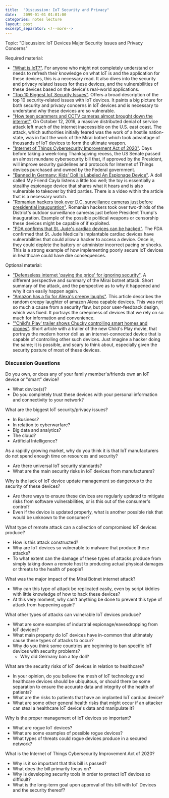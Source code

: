 ```yaml
---
title:  "Discussion: IoT Security and Privacy"
date:   2099-01-01 01:01:00
categories: notes lecture 
layout: post
excerpt_separator: <!--more-->
---
```


Topic: "Discussion: IoT Devices Major Security Issues and Privacy Concerns"

<!--more-->

Required material:
  - ["What is IoT?"][bm_iot]. For anyone who might not completely understand 
	or needs to refresh their knowledge on what IoT is and the application for 
	these devices, this is a necessary read. It also dives into the security 
	and privacy related issues for these devices, and the vulnerabilities of 
	these devices based on the device's real-world applications.
  - ["Top 10 Biggest IoT Security Issues"][bm_sec]. Offers a broad description 
	of the top 10 security-related issues with IoT devices. It paints a big 
	picture for both security and privacy concerns in IoT devices and is 
	necessary to understand why these devices are so vulnerable.
  - ["How teen scammers and CCTV cameras almost brought down the internet"][bm_hack]. On October 12, 2016, a massive distributed denial of service 
	attack left much of the internet inaccessible on the U.S. east coast. The 
	attack, which authorities initially feared was the work of a hostile 
	nation-state, was in fact the work of the Mirai botnet which took advantage 
	of thousands of IoT devices to form the ultimate weapon.
   - ["Internet of Things Cybersecurity Improvement Act of 2020"][bm_bill]. 
    Days before taking a week-long Thanksgiving recess, the US Senate passed 
    an almost mundane cybersecurity bill that, if approved by the President, 
    will improve security guidelines and protocols for Internet of Things 
    devices purchased and owned by the Federal government.
  - ["Banned In Germany: Kids' Doll Is Labeled An Espionage Device"][bm_doll].
	A doll called My Friend Cayla listens a little too well; the toy is 
	essentially a stealthy espionage device that shares what it hears and is 
	also vulnerable to takeover by third parties. There is a video within 
	the article that is a necessary watch.
  - ["Romanian hackers took over D.C. surveillance cameras just before presidential inauguration"][bm_cam]. Romanian hackers took over two-thirds 
	of the District's outdoor surveillance cameras just before President 
	Trump's inauguration. Example of the possible political weapons or 
	censorship these devices might be capable of if exploited.
  - ["FDA confirms that St. Jude's cardiac devices can be hacked"][bm_fda].
	The FDA confirmed that St. Jude Medical's implantable cardiac devices have 
	vulnerabilities that could allow a hacker to access a device. Once in, 
	they could deplete the battery or administer incorrect pacing or shocks.
	This is a strong example of how implementing poorly secure IoT devices in 
	healthcare could have dire consequences. 

Optional material:
  - ["Defenseless internet 'paying the price' for ignoring security"][bm_hack2].
	A different perspective and summary of the Mirai botnet attack. Short summary 
	of the attack, and the perspective as to why it happened and why it can easily 
	happen again.
  - ["Amazon has a fix for Alexa's creepy laughs"][bm_alexa]. This article describes 
	the random creepy laughter of amazon Alexa capable devices. This was not so much 
	a cause from a security flaw, but poor user-feedback design, which was fixed. It 
	portrays the creepiness of devices that we rely on so much for information and convenience. 
  - ["'Child's Play' trailer shows Chucky controlling smart homes and drones"][bm_child]. 
	Short article with a trailer of the new Child's Play movie, that portrays the modern horror 
	doll as an internet-connected device that is capable of controlling other such devices. 
	Just imagine a hacker doing the same; it is possible, and scary to think about, especially 
	given the security posture of most of these devices.
    
[bm_iot]:https://www.zdnet.com/article/what-is-the-internet-of-things-everything-you-need-to-know-about-the-iot-right-now/
[bm_sec]:https://www.intellectsoft.net/blog/biggest-iot-security-issues/
[bm_hack]:https://www.csoonline.com/article/3258748/the-mirai-botnet-explained-how-teen-scammers-and-cctv-cameras-almost-brought-down-the-internet.html
[bm_doll]:https://www.npr.org/sections/thetwo-way/2017/02/17/515775874/banned-in-germany-kids-doll-is-labeled-an-espionage-device?t=1555915441376
[bm_cam]:https://www.washingtonpost.com/local/public-safety/romanian-hackers-took-over-dc-surveillance-cameras-just-before-presidential-inauguration-federal-prosecutors-say/2017/12/28/7a15f894-e749-11e7-833f-155031558ff4_story.html?noredirect=on&utm_term=.ca159c557267
[bm_fda]:https://money.cnn.com/2017/01/09/technology/fda-st-jude-cardiac-hack/
[bm_hack2]:https://money.cnn.com/2016/10/25/technology/internet-cyberattack-defense/index.html?iid=EL
[bm_alexa]:https://www.theverge.com/circuitbreaker/2018/3/7/17092334/amazon-alexa-devices-strange-laughter
[bm_child]:https://www.engadget.com/2019-04-18-childs-play-trailer-chucky-smart-homes-drones-connected-cars-thermostat.html?guce_referrer=aHR0cHM6Ly9mdXR1cmlzbS5jb20v&guce_referrer_sig=AQAAAADPbKMIiKVDYlWXGFrD67wNyqP68Dnr4Guey2C3-C1FJTbEm7kil_fFnHeG-uwtc5icARgyxr-yAgsXf19QiUVSZTKF_-AFzLcEJHOIcDaezksr9HVpH0OZ3bUeRUKQsMaqN-B8XKn2thjIsUVG9M1SS1QyCazR9EzBwUntjMum
[bm_bill]:https://blog.malwarebytes.com/security-world/government/2020/11/iot-cybersecurity-bill-passed-by-senate/?mc_cid=5c9472822e&mc_eid=dc1a5bd20c

### Discussion Questions

Do you own, or does any of your family member's/friends own an IoT device or "smart" device?
  - What device(s)?
  - Do you completely trust these devices with your personal information and connectivity to your network?
  
What are the biggest IoT security/privacy issues?
  - In Business?
  - In relation to cyberwarfare?
  - Big data and analytics?
  - The cloud?
  - Artificial Intelligence?
  
As a rapidly growing market, why do you think it is that IoT manufacturers do not spend enough time on resources and security? 
  - Are there universal IoT security standards? 
  - What are the main security risks in IoT devices from manufacturers?
  
Why is the lack of IoT device update management so dangerous to the security of these devices?
  - Are there ways to ensure these devices are regularly updated to mitigate risks from software vulnerabilities, or is this out of the consumer's control?
  - Even if the device is updated properly, what is another possible risk that would be unknown to the consumer?
  
What type of remote attack can a collection of compromised IoT devices produce?
  - How is this attack constructed?
  - Why are IoT devices so vulnerable to malware that produce these attacks?
  - To what extent can the damage of these types of attacks produce from simply taking down a remote host to producing actual physical damages or threats to the health of people?
  
What was the major impact of the Mirai Botnet internet attack?
  - Why can this type of attack be replicated easily, even by script kiddies with little knowledge of how to hack these devices?
  - At this very moment, why can't anything be done to prevent this type of attack from happening again?
  
What other types of attacks can vulnerable IoT devices produce?
  - What are some examples of industrial espionage/eavesdropping from IoT devices?
  - What main property do IoT devices have in-common that ultimately cause these types of attacks to occur? 
  - Why do you think some countries are beginning to ban specific IoT devices with security problems? 
    - Why did Germany ban a toy doll?
    
What are the security risks of IoT devices in relation to healthcare?
  - In your opinion, do you believe the mesh of IoT technology and healthcare devices should be ubiquitous, or should there be some separation to ensure the accurate data and integrity of the health of patients? 
  - What are the risks to patients that have an implanted IoT cardiac device? 
  - What are some other general health risks that might occur if an attacker can steal a healthcare IoT device's data and manipulate it?
  
Why is the proper management of IoT devices so important?
  - What are rogue IoT devices?
  - What are some examples of possible rogue devices?
  - What types of threats could rogue devices produce in a secured network?
  
What is the Internet of Things Cybersecurity Improvement Act of 2020?
  - Why is it so important that this bill is passed?
  - What does the bill primarily focus on?
  - Why is developing security tools in order to protect IoT devices so difficult?
  - What is the long-term goal upon approval of this bill with IoT Devices and the security thereof?
